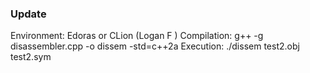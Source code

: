 ### Update

Environment: Edoras or CLion (Logan F )
Compilation: g++ -g disassembler.cpp -o dissem -std=c++2a
Execution: ./dissem test2.obj test2.sym
